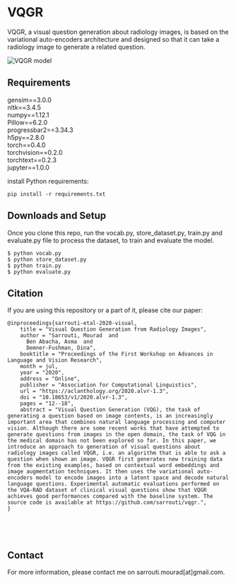 # VQGR
VQGR, a visual question generation about radiology images, is based on the variational auto-encoders architecture and designed so that it can take a radiology image to generate a related question.

![VQGR model](https://www.google.com/search?q=VQGRaD&rlz=1C1GCEA_enUS961US961&oq=VQGRaD&aqs=chrome..69i57.7839j0j1&sourceid=chrome&{google:instantExtendedEnabledParameter}ie=UTF-8#imgrc=1TkksPJic0txoM)

## Requirements
gensim==3.0.0\
nltk==3.4.5\
numpy==1.12.1\
Pillow==6.2.0\
progressbar2==3.34.3\
h5py==2.8.0\
torch==0.4.0\
torchvision==0.2.0\
torchtext==0.2.3\
jupyter==1.0.0

install Python requirements:
```
pip install -r requirements.txt
```
## Downloads and Setup
Once you clone this repo, run the vocab.py, store_dataset.py, train.py and evaluate.py file to process the dataset, to train and evaluate the model.
```shell
$ python vocab.py
$ python store_dataset.py
$ python train.py
$ python evaluate.py
```

## Citation
If you are using this repository or a part of it, please cite our paper:

```
@inproceedings{sarrouti-etal-2020-visual,
    title = "Visual Question Generation from Radiology Images",
    author = "Sarrouti, Mourad  and
      Ben Abacha, Asma  and
      Demner-Fushman, Dina",
    booktitle = "Proceedings of the First Workshop on Advances in Language and Vision Research",
    month = jul,
    year = "2020",
    address = "Online",
    publisher = "Association for Computational Linguistics",
    url = "https://aclanthology.org/2020.alvr-1.3",
    doi = "10.18653/v1/2020.alvr-1.3",
    pages = "12--18",
    abstract = "Visual Question Generation (VQG), the task of generating a question based on image contents, is an increasingly important area that combines natural language processing and computer vision. Although there are some recent works that have attempted to generate questions from images in the open domain, the task of VQG in the medical domain has not been explored so far. In this paper, we introduce an approach to generation of visual questions about radiology images called VQGR, i.e. an algorithm that is able to ask a question when shown an image. VQGR first generates new training data from the existing examples, based on contextual word embeddings and image augmentation techniques. It then uses the variational auto-encoders model to encode images into a latent space and decode natural language questions. Experimental automatic evaluations performed on the VQA-RAD dataset of clinical visual questions show that VQGR achieves good performances compared with the baseline system. The source code is available at https://github.com/sarrouti/vqgr.",
}





```

## Contact
For more information, please contact me on sarrouti.mourad[at]gmail.com.


